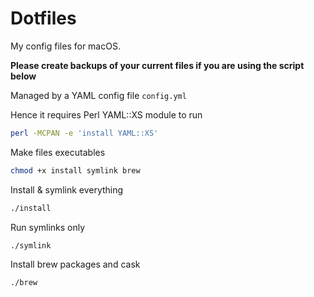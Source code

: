 # Dotfiles  

My config files for macOS.  

**Please create backups of your current files if you are using the script below**   

Managed by a YAML config file `config.yml`  

Hence it requires Perl YAML::XS module to run 
```sh
perl -MCPAN -e 'install YAML::XS'
```

Make files executables  
```sh
chmod +x install symlink brew
```

Install & symlink everything  
```sh
./install
```

Run symlinks only  
```sh
./symlink
```

Install brew packages and cask  
```sh
./brew
```
